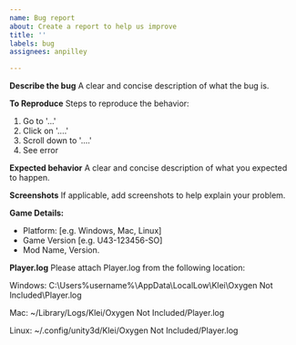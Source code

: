 ```yaml
---
name: Bug report
about: Create a report to help us improve
title: ''
labels: bug
assignees: anpilley

---
```


**Describe the bug**
A clear and concise description of what the bug is.

**To Reproduce**
Steps to reproduce the behavior:
1. Go to '...'
2. Click on '....'
3. Scroll down to '....'
4. See error

**Expected behavior**
A clear and concise description of what you expected to happen.

**Screenshots**
If applicable, add screenshots to help explain your problem.

**Game Details:**
 - Platform: [e.g. Windows, Mac, Linux]
 - Game Version [e.g. U43-123456-SO]
 - Mod Name, Version.

**Player.log**
Please attach Player.log from the following location:

Windows: 
C:\Users\%username%\AppData\LocalLow\Klei\Oxygen Not Included\Player.log

  Mac: 
~/Library/Logs/Klei/Oxygen Not Included/Player.log

 Linux: 
~/.config/unity3d/Klei/Oxygen Not Included/Player.log
